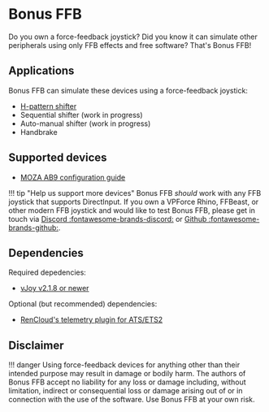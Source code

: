 # Bonus FFB

Do you own a force-feedback joystick? Did you know it can simulate other peripherals using only FFB effects and free software? That's Bonus FFB!

## Applications 

Bonus FFB can simulate these devices using a force-feedback joystick:

* [H-pattern shifter](h-shifter/index.md)
* Sequential shifter (work in progress)
* Auto-manual shifter (work in progress)
* Handbrake

## Supported devices

* [MOZA AB9 configuration guide](device-settings/#moza-ab9)

!!! tip "Help us support more devices"
    Bonus FFB *should* work with any FFB joystick that supports DirectInput. If you own a VPForce Rhino, FFBeast, or other modern FFB joystick and would like to test Bonus FFB, please get in touch via [Discord :fontawesome-brands-discord:](https://discord.com/users/447499151337324574) or [Github :fontawesome-brands-github:](https://github.com/kgmonteith/Bonus-FFB/issues).

## Dependencies

Required depedencies:

* [vJoy v2.1.8 or newer](https://github.com/jshafer817/vJoy/releases/tag/v2.1.9.1)

Optional (but recommended) dependencies:

* [RenCloud's telemetry plugin for ATS/ETS2](https://github.com/RenCloud/scs-sdk-plugin)

## Disclaimer

!!! danger
    Using force-feedback devices for anything other than their intended purpose may result in damage or bodily harm. The authors of Bonus FFB accept no liability for any loss or damage including, without limitation, indirect or consequential loss or damage arising out of or in connection with the use of the software. Use Bonus FFB at your own risk.